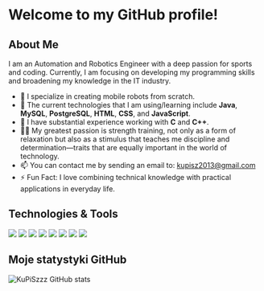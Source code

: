 # Welcome to my GitHub profile!

## About Me
I am an Automation and Robotics Engineer with a deep passion for sports and coding. Currently, I am focusing on developing my programming skills and broadening my knowledge in the IT industry.

- 🔭 I specialize in creating mobile robots from scratch.
- 🌱 The current technologies that I am using/learning include **Java**, **MySQL**, **PostgreSQL**, **HTML**, **CSS**, and **JavaScript**.
- 💼 I have substantial experience working with **C** and **C++**.
- 🏋️‍♂️ My greatest passion is strength training, not only as a form of relaxation but also as a stimulus that teaches me discipline and determination—traits that are equally important in the world of technology.
- 📫 You can contact me by sending an email to: [kupisz2013@gmail.com](mailto:kupisz2013@gmail.com)
- ⚡ Fun Fact: I love combining technical knowledge with practical applications in everyday life.

## Technologies & Tools
![](https://img.shields.io/badge/code-Java-F89820?style=flat-square&logo=java&logoColor=white)
![](https://img.shields.io/badge/code-C-A8B9CC?style=flat-square&logo=c&logoColor=white)
![](https://img.shields.io/badge/code-C++-00599C?style=flat-square&logo=cplusplus&logoColor=white)
![](https://img.shields.io/badge/code-JavaScript-F7DF1E?style=flat-square&logo=javascript&logoColor=black)
![](https://img.shields.io/badge/frontend-HTML5-E34F26?style=flat-square&logo=html5&logoColor=white)
![](https://img.shields.io/badge/frontend-CSS3-1572B6?style=flat-square&logo=css3&logoColor=white)
![](https://img.shields.io/badge/database-MySQL-4479A1?style=flat-square&logo=mysql&logoColor=white)
![](https://img.shields.io/badge/database-PostgreSQL-4169E1?style=flat-square&logo=postgresql&logoColor=white)





## Moje statystyki GitHub
![KuPiSzzz GitHub stats](https://github-readme-stats.vercel.app/api?username=KuPiSzzz&show_icons=true)

